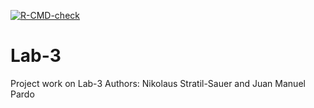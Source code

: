 <!-- badges: start -->
[![R-CMD-check](https://github.com/jmparlad/Lab-3/actions/workflows/R-CMD-check.yaml/badge.svg)](https://github.com/jmparlad/Lab-3/actions/workflows/R-CMD-check.yaml)
<!-- badges: end -->

# Lab-3
Project work on Lab-3
Authors: Nikolaus Stratil-Sauer and  Juan Manuel Pardo

